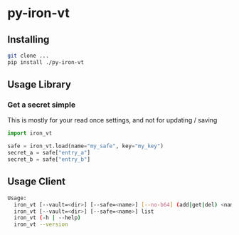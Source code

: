 # py-iron-vt

## Installing
```bash
git clone ...
pip install ./py-iron-vt
```

## Usage Library

### Get a secret simple
This is mostly for your read once settings, and not for updating / saving
```python
import iron_vt

safe = iron_vt.load(name="my_safe", key="my_key")
secret_a = safe["entry_a"]
secret_b = safe["entry_b"]
```

## Usage Client
```bash
Usage:
  iron_vt [--vault=<dir>] [--safe=<name>] [--no-b64] (add|get|del) <name>
  iron_vt [--vault=<dir>] [--safe=<name>] list
  iron_vt (-h | --help)
  iron_vt --version
```
